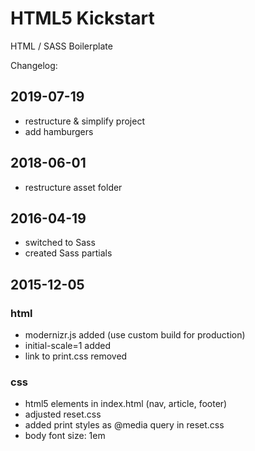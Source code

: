 # HTML5 Kickstart

HTML / SASS Boilerplate

Changelog:

## 2019-07-19

- restructure & simplify project
- add hamburgers

## 2018-06-01

- restructure asset folder

## 2016-04-19

- switched to Sass
- created Sass partials

## 2015-12-05

### html
- modernizr.js added (use custom build for production)
- initial-scale=1 added
- link to print.css removed

### css

- html5 elements in index.html (nav, article, footer)
- adjusted reset.css
- added print styles as @media query in reset.css
- body font size: 1em
